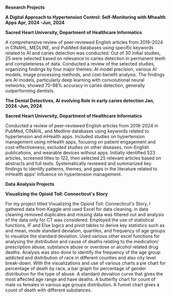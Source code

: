 **Research Projects**

**A Digital Approach to Hypertension Control: Self-Monitoring with Mhealth Apps     Apr, 2024 -Jun, 2024**

**Sacred Heart University, Department of Healthcare Informatics**

A comprehensive review of peer-reviewed English articles from 2019-2024 in CINAHL, MEDLINE, and PubMed databases using specific keywords related to AI and caries detection was conducted. 
Out of 30 initial studies, 25 were selected based on relevance to caries detection in permanent teeth and completeness of data.
Conducted a review of the selected studies, organizing findings by four major themes: AI model precision, various AI models, image processing methods, and cost-benefit analysis.
The findings are AI models, particularly deep learning with convolutional neural networks, showed 70-98% accuracy in caries detection, generally outperforming dentists.

**The Dental Detectives, AI evolving Role in early caries detection 	Jan, 2024 -Jun, 2024**

**Sacred Heart University, Department of Healthcare Informatics**

Conducted a review of peer-reviewed English articles from 2018-2024 in PubMed, CINAHL, and Medline databases using keywords related to hypertension and mHealth apps.
Included studies on hypertension management using mHealth apps, focusing on patient engagement and cost-effectiveness; excluded studies on other diseases, non-English publications, and wearable devices without apps.
Initially identified 523 articles, screened titles to 122, then selected 25 relevant articles based on abstracts and full texts.
Systematically reviewed and summarized key findings to identify patterns, themes, and gaps in the literature related to mHealth apps' influence on hypertension management.

**Data Analysis Projects**

**Visualizing the Opioid Toll: Connecticut's Story**       

For my project titled Visualizing the Opioid Toll: Connecticut's Story, I gathered data from Kaggle and used Excel for data cleaning, in data cleaning removed duplicates and missing data was filtered out and analysis of the data only for CT was considered. Employed the use of statistical functions, IF and Else logics and pivot tables to derive key statistics such as and mean, mode standard deviation, quartiles, and frequency of age groups to visualize the standard deviation. Used various other excel functions for analysing the distribution and cause of deaths relating to the medication/ prescription abuse, substance abuse or overdose or alcohol related drug deaths. Analysis was also done to identify the frequency of the age group addicted and distribution of race in different counties and also city level break-down. With the visualizations and use of various charts a pie chart for percentage of death by race, a bar graph for percentage of gender distribution for the type of abuse. A standard deviation curve that gives the most affected age range and have deaths. A butterfly chart for count of male vs females in various age groups distribution. A funnel chart gives a count of death with different substances.  
